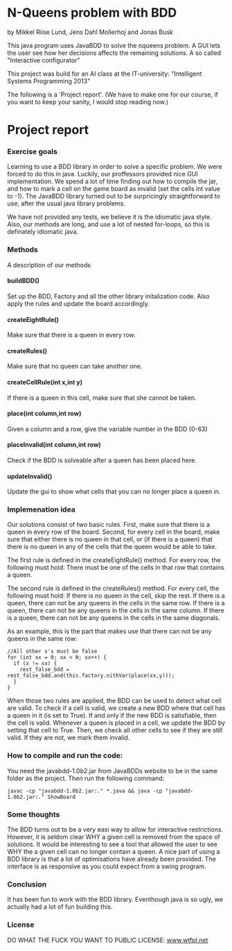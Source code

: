 N-Queens problem with BDD
=========================
by Mikkel Riise Lund, Jens Dahl Mollerhoj and Jonas Busk

This java program uses JavaBDD to solve the nqueens problem. A GUI lets the
user see how her decisions affects the remaining solutions. A so called "Interactive configurator"

This project was build for an AI class at the IT-university:
"Intelligent Systems Programming 2013"

The following is a 'Project report'. (We have to make one for our course, if you
want to keep your sanity, I would stop reading now.)

Project report
==============

### Exercise goals

Learning to use a BDD library in order to solve a specific problem. We were
forced to do this in java. Luckily, our proffessors provided nice GUI
implementation. We spend a lot of time finding out how to compile the jar,
and how to mark a cell on the game board as invalid (set the cells int value to -1).
The JavaBDD library turned out to be surpricingly straightforward to use, after the usual java library problems.

We have not provided any tests, we believe it is the idiomatic java style. Also, our methods are long, and use a lot of nested for-loops, so this is definately idiomatic java.

### Methods
A description of our methods
#### buildBDD() 
Set up the BDD, Factory and all the other library initalization code. Also apply the rules and update the board accordingly.
#### createEightRule() 
Make sure that there is a queen in every row.
#### createRules() 
Make sure that no queen can take another one.
#### createCellRule(int x,int y) 
If there is a queen in this cell, make sure that she cannot be taken.
#### place(int column,int row) 
Given a column and a row, give the variable number in the BDD (0-63)
#### placeInvalid(int column,int row) 
Check if the BDD is solveable after a queen has been placed here. 
#### updateInvalid() 
Update the gui to show what cells that you can no longer place a queen in.

### Implemenation idea
Our solutions consist of two basic rules. First, make sure that there is a queen in every row of the board.
Second, for every cell in the board, make sure that either there is no queen in that cell, or (if there is a queen) that
there is no queen in any of the cells that the queen would be able to take.

The first rule is defined in the createEightRule() method. For every row, the following must hold:
There must be one of the cells in that row that contains a queen.

The second rule is defined in the createRules() method. For every cell, the following must hold:
If there is no queen in the cell, skip the rest.
If there is a queen, there can not be any queens in the cells in the same row.
If there is a queen, there can not be any queens in the cells in the same column.
If there is a queen, there can not be any queens in the cells in the same diagonals.

As an example, this is the part that makes use that  there can not be any queens in the same row:
````
//All other x's must be false
for (int xx = 0; xx < N; xx++) {
  if (x != xx) {
    rest_false_bdd = rest_false_bdd.and(this.factory.nithVar(place(xx,y)));
  }
}
````
When those two rules are applied, the BDD can be used to detect what cell are valid. To check if a cell is valid, we create a new BDD where that cell has a queen in it (is set to True). If and only if the new BDD is satisfiable, then the cell is valid. Whenever a queen is placed in a cell, we update the BDD by setting that cell to True. Then, we check all other cells to see if they are still valid. If they are not, we mark them invalid.

### How to compile and run the code:
You need the javabdd-1.0b2.jar from JavaBDDs website to be in the same folder as the project. Then run the following command:
````
javac -cp "javabdd-1.0b2.jar:." *.java && java -cp "javabdd-1.0b2.jar:." ShowBoard
````

### Some thoughts
The BDD turns out to be a very easi way to allow for interactive restrictions. However, it is seldom clear WHY a given cell is removed from the space of solutions. It would be interesting to see a tool that allowed the user to see WHY the a given cell can no longer contain a queen.
A nice part of using a BDD library is that a lot of optimisations have already been provided. The interface is as responsive as you could expect from a swing program.

### Conclusion
It has been fun to work with the BDD library. Eventhough java is so ugly, we actually had a lot of fun building this.

### License
DO WHAT THE FUCK YOU WANT TO PUBLIC LICENSE: www.wtfpl.net
